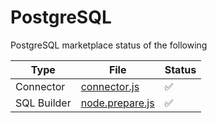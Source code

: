 # PostgreSQL

PostgreSQL marketplace status of the following

| Type | File | Status |
|--|--|--|
| Connector | [connector.js](./connector.js) | ✅ |
| SQL Builder | [node.prepare.js](./node.prepare.js) | ✅ |